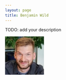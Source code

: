 ```yaml
---
layout: page
title: Benjamin Wild
---
```


TODO: add your description

<img class="portait" src="../assets/images/ben_wild.jpg"/>

